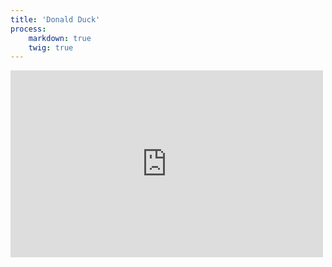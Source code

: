 ```yaml
---
title: 'Donald Duck'
process:
    markdown: true
    twig: true
---
```



<iframe src="https://www.facebook.com/plugins/post.php?href=https%3A%2F%2Fwww.facebook.com%2Fjerry.brahm%2Fposts%2F10157505968132589&width=500" width="500" height="299" style="border:none;overflow:hidden" scrolling="no" frameborder="0" allowTransparency="true" allow="encrypted-media"></iframe>
